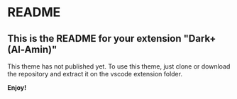 # README

## This is the README for your extension "Dark+ (Al-Amin)"

This theme has not published yet. To use this theme, just clone or download the repository and extract it on the vscode extension folder.

**Enjoy!**

